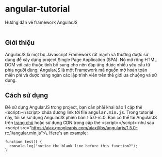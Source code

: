 # angular-tutorial
Hướng dẫn về framework AngularJS <br /><br />
## Giới thiệu
AngularJS là một bộ Javascript Framework rất mạnh và thường được sử dụng để xây dựng project Single Page Application (SPA). Nó mở rộng HTML DOM với các thuộc tính bổ sung cho nên đáp ứng được nhiều yêu cầu từ phía người dùng. AngularJS là một Framework mã nguồn mở hoàn toàn miễn phí và được hàng ngàn các lập trình viên trên thế giới ưa chuộng và sử dụng. <br />
## Cách sử dụng
Để sử dụng AngularJS trong project, bạn cần phải khai báo 1 cặp thẻ \<script>\</script> chứa đường link tới file <kbd>angular.min.js</kbd>. Trong tutorial này, tôi sẽ sử dụng AngularJS phiên bản 1.5.0-rc.0. Bạn có thể tải AngularJS trên [trang chủ](https://angularjs.org/) hoặc sử dụng CDN trong cặp thẻ \<script>\</script> như sau \<script src="https://ajax.googleapis.com/ajax/libs/angularjs/1.5.0-rc.1/angular.min.js">\</script>. 
Here's an example:

```
function test() {
  console.log("notice the blank line before this function?");
}
```
